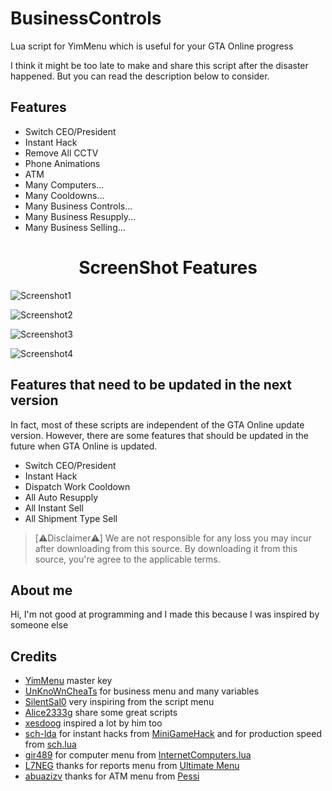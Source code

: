 # BusinessControls
Lua script for YimMenu which is useful for your GTA Online progress

I think it might be too late to make and share this script after the disaster happened. But you can read the description below to consider.

## Features

- Switch CEO/President
- Instant Hack
- Remove All CCTV
- Phone Animations
- ATM
- Many Computers...
- Many Cooldowns...
- Many Business Controls...
- Many Business Resupply...
- Many Business Selling...


<div align="center">
  <h1> ScreenShot Features</h1>
</div>

![Screenshot1]()

![Screenshot2]()

![Screenshot3]()

![Screenshot4]()


## Features that need to be updated in the next version

In fact, most of these scripts are independent of the GTA Online update version. However, there are some features that should be updated in the future when GTA Online is updated.

- Switch CEO/President
- Instant Hack
- Dispatch Work Cooldown
- All Auto Resupply
- All Instant Sell
- All Shipment Type Sell

> [⚠︎Disclaimer⚠︎]
> We are not responsible for any loss you may incur after downloading from this source.
> By downloading it from this source, you're agree to the applicable terms.


## About me

Hi, I'm not good at programming and I made this because I was inspired by someone else


## Credits

- [YimMenu](https://www.github.com/YimMenu/YimMenu) master key
- [UnKnoWnCheaTs](https://www.unknowncheats.me/forum/grand-theft-auto-v/500059-globals-locals-discussion-read-page-1-a.html) for business menu and many variables
- [SilentSal0](https://www.github.com/SilentSal0) very inspiring from the script menu
- [Alice2333g](https://www.github.com/Alice2333g) share some great scripts
- [xesdoog](https://www.github.com/xesdoog) inspired a lot by him too
- [sch-lda](https://www.github.com/sch-lda) for instant hacks from [MiniGameHack](https://www.github.com/YimMenu-Lua/MiniGameHack) and for production speed from [sch.lua](https://github.com/sch-lda/SCH-LUA-YIMMENU)
- [gir489](https://www.github.com/gir489returns) for computer menu from [InternetComputers.lua](https://github.com/YimMenu-Lua/Internet)
- [L7NEG](https://www.github.com/L7NEG) thanks for reports menu from [Ultimate Menu](https://github.com/UltimateMenu/UltimateMenu)
- [abuazizv](https://www.github.com/abuazizv) thanks for ATM menu from [Pessi](https://www.github.com/YimMenu-Lua/Pessi)
